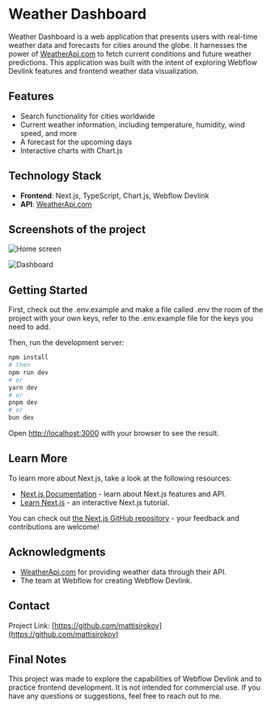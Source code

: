 # Weather Dashboard

Weather Dashboard is a web application that presents users with real-time weather data and forecasts for cities around the globe. It harnesses the power of [WeatherApi.com](https://weatherapi.com) to fetch current conditions and future weather predictions. This application was built with the intent of exploring Webflow Devlink features and frontend weather data visualization.

## Features

* Search functionality for cities worldwide
* Current weather information, including temperature, humidity, wind speed, and more
* A forecast for the upcoming days
* Interactive charts with Chart.js

## Technology Stack

* **Frontend**: Next.js, TypeScript, Chart.js, Webflow Devlink
* **API**: [WeatherApi.com](https://weatherapi.com)

## Screenshots of the project

![Home screen](public/assets/home.png)

![Dashboard](public/assets/dashboard.png)


## Getting Started

First, check out the .env.example and make a file called .env the room of the project with your own keys, refer to the .env.example file for the keys you need to add.

Then, run the development server:

```bash
npm install
# then
npm run dev
# or
yarn dev
# or
pnpm dev
# or
bun dev
```

Open [http://localhost:3000](http://localhost:3000) with your browser to see the result.

## Learn More

To learn more about Next.js, take a look at the following resources:

- [Next.js Documentation](https://nextjs.org/docs) - learn about Next.js features and API.
- [Learn Next.js](https://nextjs.org/learn) - an interactive Next.js tutorial.

You can check out [the Next.js GitHub repository](https://github.com/vercel/next.js/) - your feedback and contributions are welcome!

## Acknowledgments

* [WeatherApi.com](https://weatherapi.com) for providing weather data through their API.
* The team at Webflow for creating Webflow Devlink.

## Contact

Project Link: [https://github.com/mattisirokov](https://github.com/mattisirokov)

## Final Notes

This project was made to explore the capabilities of Webflow Devlink and to practice frontend development. It is not intended for commercial use. If you have any questions or suggestions, feel free to reach out to me.
